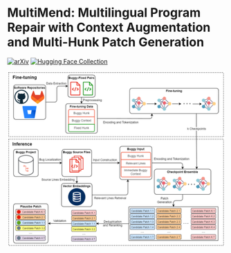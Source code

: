 # MultiMend: Multilingual Program Repair with Context Augmentation and Multi-Hunk Patch Generation
[![arXiv](https://img.shields.io/badge/arXiv-2501.16044-b31b1b)](https://arxiv.org/abs/2501.16044)
[![Hugging Face Collection](https://img.shields.io/badge/🤗_Collection-Data_&_Model-ffd21e)](https://huggingface.co/collections/h4iku/multimend-6797f70ef386b10d16158d77)

![MultiMend overview](MultiMend.png)